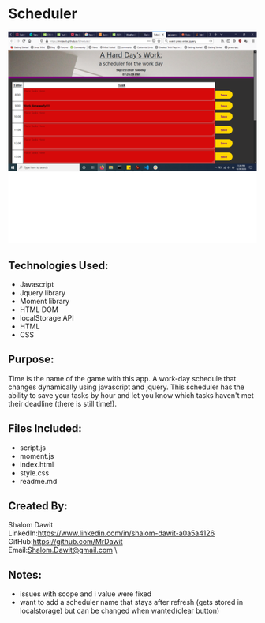 # Scheduler
<img src="./assets/images/Scheduler.png">

## Technologies Used:
* Javascript
* Jquery library
* Moment library
* HTML DOM
* localStorage API
* HTML
* CSS

## Purpose:
Time is the name of the game with this app. A work-day schedule that changes dynamically using javascript and jquery. This scheduler has the ability to save your tasks by hour and let you know which tasks haven't met their deadline (there is still time!). 

## Files Included:
* script.js
* moment.js
* index.html
* style.css
* readme.md

## Created By:
Shalom Dawit\
LinkedIn:https://www.linkedin.com/in/shalom-dawit-a0a5a4126 \
GitHub:https://github.com/MrDawit \
Email:Shalom.Dawit@gmail.com \


## Notes:
* issues with scope and i value were fixed
* want to add a scheduler name that stays after refresh (gets stored in localstorage) but can be changed when wanted(clear button)
